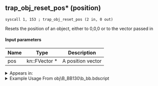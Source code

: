 ## trap_obj_reset_pos* (position)

`syscall 1, 153 ; trap_obj_reset_pos (2 in, 0 out)`

Resets the position of an object, either to 0,0,0 or to the vector passed in

#### Input parameters
| Name | Type | Description
|------|------|------------
| pos   | kn::FVector *   | A position vector




<details>
	<summary>Appears in:</summary>
| filename | Entity (obj)
|----------|-------------
| obj\B_BB130\b_bb.bdscript       | ((B) Thresholder’s possessor?)          
| obj\B_EX150\b_ex.bdscript       | ((B) Luxord (WORKS! can’t be killed, or paused))          
| obj\B_EX150_LV99\b_ex.bdscript       | ((B99) Luxord (Limit Cut))          
| obj\B_EX370\b_ex.bdscript       | ((B) Zexion (Absent Silhouette))          
| obj\B_EX380\b_ex.bdscript       | ((F) Zexion’s book)          
| obj\B_EX390\b_ex.bdscript       | ((B) Hooded Roxas)          
| obj\B_EX400\b_ex.bdscript       | ((B) Larxene (Absent Silhouette))          
| obj\B_EX410\b_ex.bdscript       | ((P) Sora book)          
| obj\B_EX420\b_ex.bdscript       | ((B) Lingering Will)          
| obj\M_EX350_13\m_ex.bdscript       | ((M) Mushroom 13 (EX))          
| obj\N_CM000_BTL\n_cm.bdscript       | ((N) Marluxia (BTL) (CM))          
| obj\N_CM020_BTL\n_cm.bdscript       | ((N) Lexaeus (BTL) (CM))          
| obj\N_EX760_BTL\n_ex.bdscript       | ((B) Pete (BTL))          

</details>

<details>
	<summary>Example Usage From obj\B_BB130\b_bb.bdscript</summary>
```
L4066:
 popToSp 0
 pushFromFSp 0
 pushFromFSp 0
 syscall 1, 147 ; trap_obj_pos (1 in, 1 out)
 memcpyToSp 16, 32
 pushFromPSp 32
 syscall 1, 153 ; trap_obj_reset_pos (2 in, 0 out)
 pushFromFSp 0
 pushFromFSp 0
 syscall 1, 147 ; trap_obj_pos (1 in, 1 out)
 memcpyToSp 16, 32
 pushFromPSp 32
 syscall 1, 148 ; trap_obj_set_pos (2 in, 0 out)
 pushFromFSp 0
 syscall 1, 147 ; trap_obj_pos (1 in, 1 out)
 memcpyToSp 16, 32
 pushFromPSp 32
 memcpyToSp 16, 16
 pushFromPSp 16
 pushImm 4
 add 
 dup 
 fetchValue 0
 pushImmf 115
 subf 
 memcpy 0
 pushImmf 30
 gosub 12, L1515
 pushFromFSp 0
 pushImmf 0.05
 syscall 1, 107 ; trap_obj_motion_speed (2 in, 0 out)
 gosub 12, L1593
 ret
```
</details>

